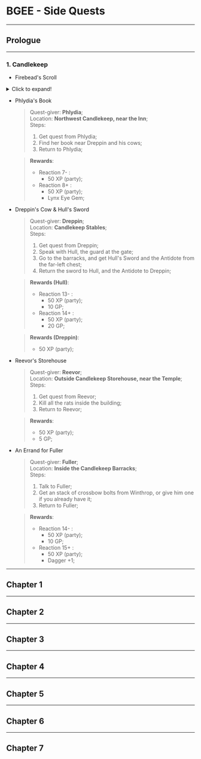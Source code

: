 # BGEE - Side Quests
---
## Prologue
---
### 1. Candlekeep

* Firebead's Scroll

<details>
    <summary>Click to expand!</summary>
  
  > Quest-giver: **Firebead Elvenhair**;\
  > Location: **Candlekeep Inn**;\
  > Steps:
  > 1. Get quest from Firebead;
  > 2. Find Thethoril in the garden near the main building;
  > 3. Get the scroll from Thethoril;
  > 4. Return to Firebead;
  
  >**Rewards**:
  > * 50 XP (party)
  > * Potion of Healing
  > * Protected From Evil by Firebead for twenty-two rounds
  
    
</details>

* Phlydia's Book

  > Quest-giver: **Phlydia**;\
  > Location: **Northwest Candlekeep, near the Inn**;\
  > Steps:
  > 1. Get quest from Phlydia;
  > 2. Find her book near Dreppin and his cows;
  > 3. Return to Phlydia;
  
  >**Rewards**:
  > * Reaction 7- :
  >     * 50 XP (party);
  > * Reaction 8+ :
  >     * 50 XP (party);
  >     * Lynx Eye Gem;
  
* Dreppin's Cow & Hull's Sword

  > Quest-giver: **Dreppin**;\
  > Location: **Candlekeep Stables**;\
  > Steps:
  > 1. Get quest from Dreppin;
  > 2. Speak with Hull, the guard at the gate;
  > 3. Go to the barracks, and get Hull's Sword and the Antidote from the far-left chest;
  > 4. Return the sword to Hull, and the Antidote to Dreppin;
  
  >**Rewards (Hull)**:
  > * Reaction 13- :
  >     * 50 XP (party);
  >     * 10 GP; 
  > * Reaction 14+ :
  >     * 50 XP (party);
  >     * 20 GP;
  
  >**Rewards (Dreppin)**:
  > * 50 XP (party);
  
* Reevor's Storehouse

  > Quest-giver: **Reevor**;\
  > Location: **Outside Candlekeep Storehouse, near the Temple**;\
  > Steps:
  > 1. Get quest from Reevor;
  > 2. Kill all the rats inside the building;
  > 3. Return to Reevor;
  
  >**Rewards**:
  > * 50 XP (party);
  > * 5 GP;
  
* An Errand for Fuller

    > Quest-giver: **Fuller**;\
    > Location: **Inside the Candlekeep Barracks**;\
    > Steps:
    > 1. Talk to Fuller;
    > 2. Get an stack of crossbow bolts from Winthrop, or give him one if you already have it;
    > 3. Return to Fuller;
    
    >**Rewards**:
    > * Reaction 14- :
    >   * 50 XP (party);
    >   * 10 GP;
    > * Reaction 15+ :
    >   * 50 XP (party);
    >   * Dagger +1;
    
---
## Chapter 1
---
## Chapter 2
---
## Chapter 3
---
## Chapter 4
---
## Chapter 5
---
## Chapter 6
---
## Chapter 7
